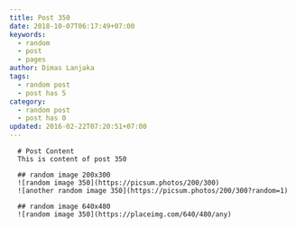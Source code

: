 ```yaml
---
title: Post 350
date: 2018-10-07T06:17:49+07:00
keywords:
  - random
  - post
  - pages
author: Dimas Lanjaka
tags:
  - random post
  - post has 5
category:
  - random post
  - post has 0
updated: 2016-02-22T07:20:51+07:00
---
```


      # Post Content
      This is content of post 350

      ## random image 200x300
      ![random image 350](https://picsum.photos/200/300)
      ![another random image 350](https://picsum.photos/200/300?random=1)

      ## random image 640x480
      ![random image 350](https://placeimg.com/640/480/any)
      